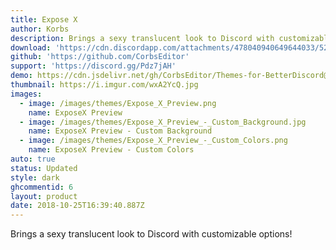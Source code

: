 ```yaml
---
title: Expose X
author: Korbs
description: Brings a sexy translucent look to Discord with customizable options!
download: 'https://cdn.discordapp.com/attachments/478040940649644033/525873419649286144/ExposeX.theme.css'
github: 'https://github.com/CorbsEditor'
support: 'https://discord.gg/Pdz7jAH'
demo: https://cdn.jsdelivr.net/gh/CorbsEditor/Themes-for-BetterDiscord@master/Expose%20X/ExposeXRaw.theme.css
thumbnail: https://i.imgur.com/wxA2YcQ.jpg
images:
  - image: /images/themes/Expose_X_Preview.png
    name: ExposeX Preview
  - image: /images/themes/Expose_X_Preview_-_Custom_Background.jpg
    name: ExposeX Preview - Custom Background
  - image: /images/themes/Expose_X_Preview_-_Custom_Colors.png
    name: ExposeX Preview - Custom Colors
auto: true
status: Updated
style: dark
ghcommentid: 6
layout: product
date: 2018-10-25T16:39:40.887Z
---
```

Brings a sexy translucent look to Discord with customizable options!
